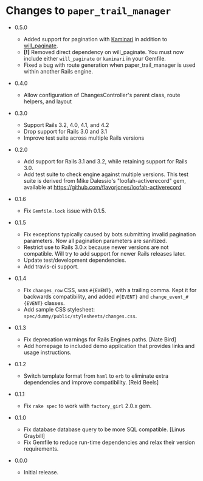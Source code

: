 Changes to `paper_trail_manager`
================================

* 0.5.0
    * Added support for pagination with [Kaminari](https://github.com/amatsuda/kaminari) in addition to [will_paginate](https://github.com/mislav/will_paginate).
    * **[!]** Removed direct dependency on will_paginate. You must now include either `will_paginate` or `kaminari` in your Gemfile.
    * Fixed a bug with route generation when paper_trail_manager is used within another Rails engine.

* 0.4.0
    * Allow configuration of ChangesController's parent class, route helpers, and layout

* 0.3.0
    * Support Rails 3.2, 4.0, 4.1, and 4.2
    * Drop support for Rails 3.0 and 3.1
    * Improve test suite across multiple Rails versions

* 0.2.0
    * Add support for Rails 3.1 and 3.2, while retaining support for Rails 3.0.
    * Add test suite to check engine against multiple versions. This test suite is derived from Mike Dalessio's "loofah-activerecord" gem, available at https://github.com/flavorjones/loofah-activerecord

* 0.1.6
    * Fix `Gemfile.lock` issue with 0.1.5.

* 0.1.5
    * Fix exceptions typically caused by bots submitting invalid pagination parameters. Now all pagination parameters are sanitized.
    * Restrict use to Rails 3.0.x because newer versions are not compatible. Will try to add support for newer Rails releases later.
    * Update test/development dependencies.
    * Add travis-ci support.

* 0.1.4
    * Fix `changes_row` CSS, was `#{EVENT},` with a trailing comma. Kept it for backwards compatibility, and added `#{EVENT}` and `change_event_#{EVENT}` classes.
    * Add sample CSS stylesheet: `spec/dummy/public/stylesheets/changes.css`.


* 0.1.3
    * Fix deprecation warnings for Rails Engines paths. [Nate Bird]
    * Add homepage to included demo application that provides links and usage instructions.

* 0.1.2
    * Switch template format from `haml` to `erb` to eliminate extra dependencies and improve compatibility. [Reid Beels]

* 0.1.1
    * Fix `rake spec` to work with `factory_girl` 2.0.x gem.

* 0.1.0
    * Fix database database query to be more SQL compatible. [Linus Graybill]
    * Fix Gemfile to reduce run-time dependencies and relax their version requirements.

* 0.0.0
    * Initial release.
